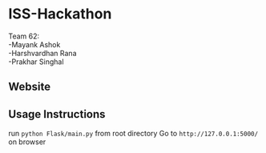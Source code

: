 # ISS-Hackathon
Team 62: <br>
-Mayank Ashok<br>
-Harshvardhan Rana<br>
-Prakhar Singhal<br>
## Website


## Usage Instructions
run `python Flask/main.py` from root directory
Go to `http://127.0.0.1:5000/` on browser